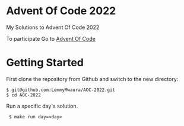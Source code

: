 # Advent Of Code 2022

My Solutions to Advent Of Code 2022

To participate Go to [Advent Of Code](https://adventofcode.com/)

# Getting Started

First clone the repository from Github and switch to the new directory:

    $ git@github.com:LemmyMwaura/AOC-2022.git
    $ cd AOC-2022
    
Run a specific day's solution.

     $ make run day=<day>
  